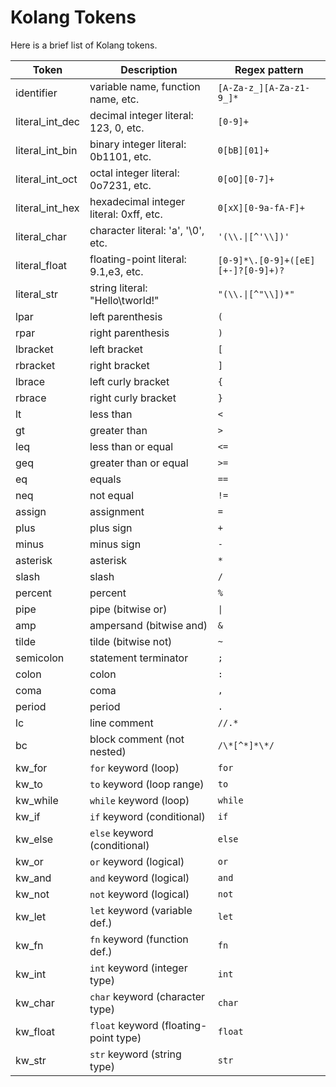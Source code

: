 # Kolang Tokens

Here is a brief list of Kolang tokens.

|Token              |Description                            |Regex pattern                      |
|-------------------|---------------------------------------|-----------------------------------|
|identifier         |variable name, function name, etc.     |`[A-Za-z_][A-Za-z1-9_]*`           |
|literal_int_dec    |decimal integer literal: 123, 0, etc.  |`[0-9]+`                           |
|literal_int_bin    |binary integer literal: 0b1101, etc.   |`0[bB][01]+`                       |
|literal_int_oct    |octal integer literal: 0o7231, etc.    |`0[oO][0-7]+`                      |
|literal_int_hex    |hexadecimal integer literal: 0xff, etc.|`0[xX][0-9a-fA-F]+`                |
|literal_char       |character literal: 'a', '\0', etc.     |`'(\\.\|[^'\\])'`                  |
|literal_float      |floating-point literal: 9.1,e3, etc.   |`[0-9]*\.[0-9]+([eE][+-]?[0-9]+)?` |
|literal_str        |string literal: "Hello\tworld!"        |`"(\\.\|[^"\\])*"`                 |
|lpar               |left parenthesis                       |`(`                                |
|rpar               |right parenthesis                      |`)`                                |
|lbracket           |left bracket                           |`[`                                |
|rbracket           |right bracket                          |`]`                                |
|lbrace             |left curly bracket                     |`{`                                |
|rbrace             |right curly bracket                    |`}`                                |
|lt                 |less than                              |`<`                                |
|gt                 |greater than                           |`>`                                |
|leq                |less than or equal                     |`<=`                               |
|geq                |greater than or equal                  |`>=`                               |
|eq                 |equals                                 |`==`                               |
|neq                |not equal                              |`!=`                               |
|assign             |assignment                             |`=`                                |
|plus               |plus sign                              |`+`                                |
|minus              |minus sign                             |`-`                                |
|asterisk           |asterisk                               |`*`                                |
|slash              |slash                                  |`/`                                |
|percent            |percent                                |`%`                                |
|pipe               |pipe (bitwise or)                      |`\|`                               |
|amp                |ampersand (bitwise and)                |`&`                                |
|tilde              |tilde (bitwise not)                    |`~`                                |
|semicolon          |statement terminator                   |`;`                                |
|colon              |colon                                  |`:`                                |
|coma               |coma                                   |`,`                                |
|period             |period                                 |`.`                                |
|lc                 |line comment                           |`//.*`                             |
|bc                 |block comment (not nested)             |`/\*[^*]*\*/`                      |
|kw_for             |`for` keyword (loop)                   |`for`                              |
|kw_to              |`to` keyword (loop range)              |`to`                               |
|kw_while           |`while` keyword (loop)                 |`while`                            |
|kw_if              |`if` keyword (conditional)             |`if`                               |
|kw_else            |`else` keyword (conditional)           |`else`                             |
|kw_or              |`or` keyword (logical)                 |`or`                               |
|kw_and             |`and` keyword (logical)                |`and`                              |
|kw_not             |`not` keyword (logical)                |`not`                              |
|kw_let             |`let` keyword (variable def.)          |`let`                              |
|kw_fn              |`fn` keyword (function def.)           |`fn`                               |
|kw_int             |`int` keyword (integer type)           |`int`                              |
|kw_char            |`char` keyword (character type)        |`char`                             |
|kw_float           |`float` keyword (floating-point type)  |`float`                            |
|kw_str             |`str` keyword (string type)            |`str`                              |